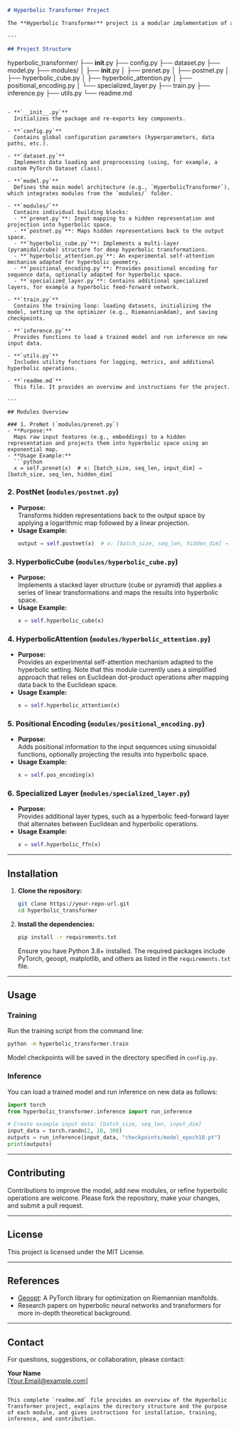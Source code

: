 ```markdown
# Hyperbolic Transformer Project

The **Hyperbolic Transformer** project is a modular implementation of a transformer-based model that leverages hyperbolic geometry to better capture hierarchical relationships in data. This project is organized into several components including configuration, datasets, model definition, training, inference, and various utility functions.

---

## Project Structure

```
hyperbolic_transformer/
├── __init__.py
├── config.py
├── dataset.py
├── model.py
├── modules/
│   ├── __init__.py
│   ├── prenet.py
│   ├── postnet.py
│   ├── hyperbolic_cube.py
│   ├── hyperbolic_attention.py
│   ├── positional_encoding.py
│   └── specialized_layer.py
├── train.py
├── inference.py
├── utils.py
└── readme.md
```

- **`__init__.py`**  
  Initializes the package and re-exports key components.

- **`config.py`**  
  Contains global configuration parameters (hyperparameters, data paths, etc.).

- **`dataset.py`**  
  Implements data loading and preprocessing (using, for example, a custom PyTorch Dataset class).

- **`model.py`**  
  Defines the main model architecture (e.g., `HyperbolicTransformer`), which integrates modules from the `modules/` folder.

- **`modules/`**  
  Contains individual building blocks:
  - **`prenet.py`**: Input mapping to a hidden representation and projection into hyperbolic space.
  - **`postnet.py`**: Maps hidden representations back to the output space.
  - **`hyperbolic_cube.py`**: Implements a multi-layer (pyramidal/cube) structure for deep hyperbolic transformations.
  - **`hyperbolic_attention.py`**: An experimental self-attention mechanism adapted for hyperbolic geometry.
  - **`positional_encoding.py`**: Provides positional encoding for sequence data, optionally adapted for hyperbolic space.
  - **`specialized_layer.py`**: Contains additional specialized layers, for example a hyperbolic feed-forward network.

- **`train.py`**  
  Contains the training loop: loading datasets, initializing the model, setting up the optimizer (e.g., RiemannianAdam), and saving checkpoints.

- **`inference.py`**  
  Provides functions to load a trained model and run inference on new input data.

- **`utils.py`**  
  Includes utility functions for logging, metrics, and additional hyperbolic operations.

- **`readme.md`**  
  This file. It provides an overview and instructions for the project.

---

## Modules Overview

### 1. PreNet (`modules/prenet.py`)
- **Purpose:**  
  Maps raw input features (e.g., embeddings) to a hidden representation and projects them into hyperbolic space using an exponential map.
- **Usage Example:**  
  ```python
  x = self.prenet(x)  # x: [batch_size, seq_len, input_dim] → [batch_size, seq_len, hidden_dim]
  ```

### 2. PostNet (`modules/postnet.py`)
- **Purpose:**  
  Transforms hidden representations back to the output space by applying a logarithmic map followed by a linear projection.
- **Usage Example:**  
  ```python
  output = self.postnet(x)  # x: [batch_size, seq_len, hidden_dim] → [batch_size, seq_len, output_dim]
  ```

### 3. HyperbolicCube (`modules/hyperbolic_cube.py`)
- **Purpose:**  
  Implements a stacked layer structure (cube or pyramid) that applies a series of linear transformations and maps the results into hyperbolic space.
- **Usage Example:**  
  ```python
  x = self.hyperbolic_cube(x)
  ```

### 4. HyperbolicAttention (`modules/hyperbolic_attention.py`)
- **Purpose:**  
  Provides an experimental self-attention mechanism adapted to the hyperbolic setting. Note that this module currently uses a simplified approach that relies on Euclidean dot-product operations after mapping data back to the Euclidean space.
- **Usage Example:**  
  ```python
  x = self.hyperbolic_attention(x)
  ```

### 5. Positional Encoding (`modules/positional_encoding.py`)
- **Purpose:**  
  Adds positional information to the input sequences using sinusoidal functions, optionally projecting the results into hyperbolic space.
- **Usage Example:**  
  ```python
  x = self.pos_encoding(x)
  ```

### 6. Specialized Layer (`modules/specialized_layer.py`)
- **Purpose:**  
  Provides additional layer types, such as a hyperbolic feed-forward layer that alternates between Euclidean and hyperbolic operations.
- **Usage Example:**  
  ```python
  x = self.hyperbolic_ffn(x)
  ```

---

## Installation

1. **Clone the repository:**

   ```bash
   git clone https://your-repo-url.git
   cd hyperbolic_transformer
   ```

2. **Install the dependencies:**

   ```bash
   pip install -r requirements.txt
   ```

   Ensure you have Python 3.8+ installed. The required packages include PyTorch, geoopt, matplotlib, and others as listed in the `requirements.txt` file.

---

## Usage

### Training

Run the training script from the command line:

```bash
python -m hyperbolic_transformer.train
```

Model checkpoints will be saved in the directory specified in `config.py`.

### Inference

You can load a trained model and run inference on new data as follows:

```python
import torch
from hyperbolic_transformer.inference import run_inference

# Create example input data: [batch_size, seq_len, input_dim]
input_data = torch.randn(2, 10, 300)
outputs = run_inference(input_data, "checkpoints/model_epoch10.pt")
print(outputs)
```

---

## Contributing

Contributions to improve the model, add new modules, or refine hyperbolic operations are welcome. Please fork the repository, make your changes, and submit a pull request.

---

## License

This project is licensed under the MIT License.

---

## References

- [Geoopt](https://github.com/geoopt/geoopt): A PyTorch library for optimization on Riemannian manifolds.
- Research papers on hyperbolic neural networks and transformers for more in-depth theoretical background.

---

## Contact

For questions, suggestions, or collaboration, please contact:

**Your Name**  
[Your.Email@example.com]
```

This complete `readme.md` file provides an overview of the Hyperbolic Transformer project, explains the directory structure and the purpose of each module, and gives instructions for installation, training, inference, and contribution.
